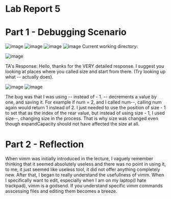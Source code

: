 # **Lab Report 5**
# **Part 1 - Debugging Scenario**
![image](https://github.com/doanhandonly/cse15l-lab-reports/assets/127058698/bd8f6dbb-04f5-4c8e-a3c4-bd2764a668ce)
![image](https://github.com/doanhandonly/cse15l-lab-reports/assets/127058698/75f6b77a-0755-41db-8a41-c03ceb283b87)
![image](https://github.com/doanhandonly/cse15l-lab-reports/assets/127058698/7727b4b5-d576-4b30-af91-6ca833f28a9d)
![image](https://github.com/doanhandonly/cse15l-lab-reports/assets/127058698/1efbc4c3-f818-4eda-b4c3-51b96212dd2d)
Current working directory: 

![image](https://github.com/doanhandonly/cse15l-lab-reports/assets/127058698/afb54cf5-5338-45d2-9c51-70703e19235e)


TA's Response:
 Hello, thanks for the VERY detailed response. I suggest you looking at places where you called size and start from there. (Try looking up what -- actually does).

![image](https://github.com/doanhandonly/cse15l-lab-reports/assets/127058698/db5434b6-1334-4c6a-8293-3fe0b272316c)
![image](https://github.com/doanhandonly/cse15l-lab-reports/assets/127058698/6b7d8eb1-7acf-4809-90d6-e91a407051d0)

The bug was that I was using -- instead of - 1. -- decrements a value by one, and saving it. For example if num = 2, and I called num--, calling num again would return 1 instead of 2. I just needed to use the position of size - 1 to set that as the index of the rear value, but instead of using size - 1, I used size--, changing size in the process. That is why size was changed even though expandCapacity should not have affected the size at all. 

# **Part 2 - Reflection**
When vimm was initially introduced in the lecture, I vaguely remember thinking that it seemed absolutely useless and there was no point in using it, to me, it just seemed like useless tool, it did not offer anything completely new. After that, I began to really understand the usefullness of vimm. When I specifically want to edit, especially when I am on my laptop(I hate trackpad), vimm is a godsend. If you understand specific vimm commands asscessing files and editing them becomes a breeze. 
